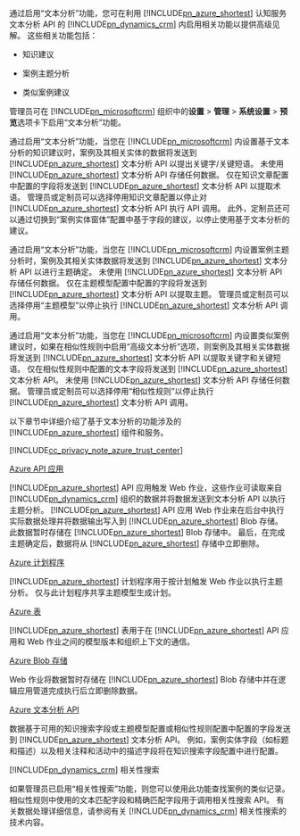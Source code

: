 通过启用“文本分析”功能，您可在利用 [!INCLUDE[pn_azure_shortest](pn-azure-shortest.md)] 认知服务文本分析 API 的 [!INCLUDE[pn_dynamics_crm](pn-dynamics-crm.md)] 内启用相关功能以提供高级见解。 这些相关功能包括：  
  
-   知识建议  
  
-   案例主题分析  
  
-   类似案例建议  
  
 管理员可在 [!INCLUDE[pn_microsoftcrm](pn-microsoftcrm.md)] 组织中的**设置** > **管理** > **系统设置** > **预览**选项卡下启用“文本分析”功能。  
  
 通过启用“文本分析”功能，当您在 [!INCLUDE[pn_microsoftcrm](pn-microsoftcrm.md)] 内设置基于文本分析的知识建议时，案例及其相关实体的数据将发送到 [!INCLUDE[pn_azure_shortest](pn-azure-shortest.md)] 文本分析 API 以提出关键字/关键短语。 未使用 [!INCLUDE[pn_azure_shortest](pn-azure-shortest.md)] 文本分析 API 存储任何数据。 仅在知识文章配置中配置的字段将发送到 [!INCLUDE[pn_azure_shortest](pn-azure-shortest.md)] 文本分析 API 以提取术语。 管理员或定制员可以选择停用知识文章配置以停止对 [!INCLUDE[pn_azure_shortest](pn-azure-shortest.md)] 文本分析 API 执行 API 调用。 此外，定制员还可以通过切换到“案例实体窗体”配置中基于字段的建议，以停止使用基于文本分析的建议。  
  
 通过启用“文本分析”功能，当您在 [!INCLUDE[pn_microsoftcrm](pn-microsoftcrm.md)] 内设置案例主题分析时，案例及其相关实体数据将发送到 [!INCLUDE[pn_azure_shortest](pn-azure-shortest.md)] 文本分析 API 以进行主题确定。 未使用 [!INCLUDE[pn_azure_shortest](pn-azure-shortest.md)] 文本分析 API 存储任何数据。 仅在主题模型配置中配置的字段将发送到 [!INCLUDE[pn_azure_shortest](pn-azure-shortest.md)] 文本分析 API 以提取主题。 管理员或定制员可以选择停用“主题模型”以停止执行 [!INCLUDE[pn_azure_shortest](pn-azure-shortest.md)] 文本分析 API 调用。  
  
 通过启用“文本分析”功能，当您在 [!INCLUDE[pn_microsoftcrm](pn-microsoftcrm.md)] 内设置类似案例建议时，如果在相似性规则中启用“高级文本分析”选项，则案例及其相关实体数据将发送到 [!INCLUDE[pn_azure_shortest](pn-azure-shortest.md)] 文本分析 API 以提取关键字和关键短语。 仅在相似性规则中配置的文本字段将发送到 [!INCLUDE[pn_azure_shortest](pn-azure-shortest.md)] 文本分析 API。 未使用 [!INCLUDE[pn_azure_shortest](pn-azure-shortest.md)] 文本分析 API 存储任何数据。 管理员或定制员可以选择停用“相似性规则”以停止执行 [!INCLUDE[pn_azure_shortest](pn-azure-shortest.md)] 文本分析 API 调用。  
  
 以下章节中详细介绍了基于文本分析的功能涉及的 [!INCLUDE[pn_azure_shortest](pn-azure-shortest.md)] 组件和服务。  
  
 [!INCLUDE[cc_privacy_note_azure_trust_center](cc-privacy-note-azure-trust-center.md)]  
  
 [Azure API 应用](https://azure.microsoft.com/services/app-service/api/)  
  
 [!INCLUDE[pn_azure_shortest](pn-azure-shortest.md)] API 应用触发 Web 作业，这些作业可读取来自 [!INCLUDE[pn_dynamics_crm](pn-dynamics-crm.md)] 组织的数据并将数据发送到文本分析 API 以执行主题分析。 [!INCLUDE[pn_azure_shortest](pn-azure-shortest.md)] API 应用 Web 作业来在后台中执行实际数据处理并将数据输出写入到 [!INCLUDE[pn_azure_shortest](pn-azure-shortest.md)] Blob 存储。 此数据暂时存储在 [!INCLUDE[pn_azure_shortest](pn-azure-shortest.md)] Blob 存储中。 最后，在完成主题确定后，数据将从 [!INCLUDE[pn_azure_shortest](pn-azure-shortest.md)] 存储中立即删除。  
  
 [Azure 计划程序](https://azure.microsoft.com/services/storage/)  
  
 [!INCLUDE[pn_azure_shortest](pn-azure-shortest.md)] 计划程序用于按计划触发 Web 作业以执行主题分析。 仅与此计划程序共享主题模型生成计划。  
  
 [Azure 表](https://azure.microsoft.com/services/storage/)  
  
 [!INCLUDE[pn_azure_shortest](pn-azure-shortest.md)] 表用于在 [!INCLUDE[pn_azure_shortest](pn-azure-shortest.md)] API 应用和 Web 作业之间的模型版本和组织上下文的通信。  
  
 [Azure Blob 存储](https://azure.microsoft.com/services/storage/)  
  
 Web 作业将数据暂时存储在 [!INCLUDE[pn_azure_shortest](pn-azure-shortest.md)] Blob 存储中并在逻辑应用管道完成执行后立即删除数据。  
  
 [Azure 文本分析 API](https://www.microsoft.com/cognitive-services/text-analytics-api)  
  
 数据基于可用的知识搜索字段或主题模型配置或相似性规则配置中配置的字段发送到 [!INCLUDE[pn_azure_shortest](pn-azure-shortest.md)] 文本分析 API。 例如，案例实体字段（如标题和描述）以及相关注释和活动中的描述字段将在知识搜索字段配置中进行配置。  
  
 [!INCLUDE[pn_dynamics_crm](pn-dynamics-crm.md)] 相关性搜索  
  
 如果管理员已启用“相关性搜索”功能，则您可以使用此功能查找案例的类似记录。 相似性规则中使用的文本匹配字段和精确匹配字段用于调用相关性搜索 API。 有关数据处理详细信息，请参阅有关 [!INCLUDE[pn_dynamics_crm](pn-dynamics-crm.md)] 相关性搜索的技术内容。